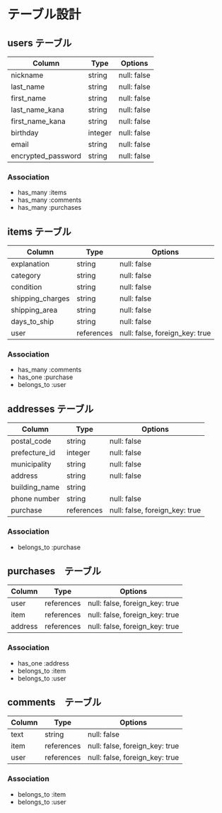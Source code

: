 # テーブル設計

## users テーブル

| Column             | Type    | Options     |
| ------------------ | ------- | ----------- |
| nickname           | string  | null: false |
| last_name          | string  | null: false |
| first_name         | string  | null: false |
| last_name_kana     | string  | null: false |
| first_name_kana    | string  | null: false |
| birthday           | integer | null: false |
| email              | string  | null: false |
| encrypted_password | string  | null: false |

### Association

- has_many :items
- has_many :comments
- has_many :purchases

## items テーブル

| Column           | Type       | Options                        |
| ---------------- | ---------- | ------------------------------ |
| explanation      | string     | null: false                    |
| category         | string     | null: false                    |
| condition        | string     | null: false                    |
| shipping_charges | string     | null: false                    |
| shipping_area    | string     | null: false                    |
| days_to_ship     | string     | null: false                    |
| user             | references | null: false, foreign_key: true |


### Association

- has_many :comments
- has_one :purchase
- belongs_to :user

## addresses テーブル

| Column        | Type       | Options                        |
| ------------- | ---------- | ------------------------------ |
| postal_code   | string     | null: false                    |
| prefecture_id | integer    | null: false                    |
| municipality  | string     | null: false                    |
| address       | string     | null: false                    |
| building_name | string     |                                |
| phone number  | string     | null: false                    |
| purchase      | references | null: false, foreign_key: true |



### Association

- belongs_to :purchase


## purchases　テーブル

| Column    | Type       | Options                        |
| --------- | ---------- | ------------------------------ |
| user      | references | null: false, foreign_key: true |
| item      | references | null: false, foreign_key: true |
| address   | references | null: false, foreign_key: true |


### Association

- has_one :address
- belongs_to :item
- belongs_to :user

## comments　テーブル
| Column  | Type       | Options                        |
| ------- | ---------- | ------------------------------ |
| text    | string     | null: false                    |
| item    | references | null: false, foreign_key: true |
| user    | references | null: false, foreign_key: true |

### Association

- belongs_to :item
- belongs_to :user
